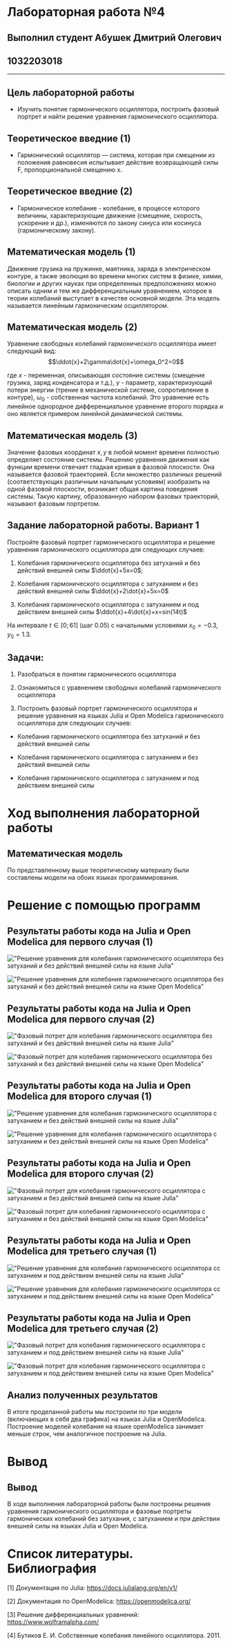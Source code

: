 # Лабораторная работа №4
## Выполнил студент Абушек Дмитрий Олегович 
## 1032203018 
---
## Цель лабораторной работы

- Изучить понятие гармонического осциллятора, построить фазовый портрет и найти решение уравнения гармонического осциллятора. 

## Теоретическое введние (1)

- Гармонический осциллятор  — система, которая при смещении из положения равновесия испытывает действие возвращающей силы F, пропорциональной смещению x.

## Теоретическое введние (2)

- Гармоническое колебание - колебание, в процессе которого величины, характеризующие движение (смещение, скорость, ускорение и др.), изменяются по закону синуса или косинуса (гармоническому закону).

## Математическая модель (1)

Движение грузика на пружинке, маятника, заряда в электрическом контуре, а также эволюция во времени многих систем в физике, химии, биологии и других науках при определенных предположениях можно описать одним и тем же дифференциальным уравнением, которое в теории колебаний выступает в качестве основной модели. Эта модель называется линейным гармоническим осциллятором.

## Математическая модель (2)

Уравнение свободных колебаний гармонического осциллятора имеет следующий вид:
$$\ddot{x}+2\gamma\dot{x}+\omega_0^2=0$$

где $x$ - переменная, описывающая состояние системы (смещение грузика, заряд конденсатора и т.д.), $\gamma$ - параметр, характеризующий потери энергии (трение в механической системе, сопротивление в контуре), $\omega_0$ - собственная частота колебаний.
Это уравнение есть линейное однородное дифференциальное  уравнение второго порядка и оно является примером линейной динамической системы.

## Математическая модель (3)

Значение фазовых координат $x, y$ в любой момент времени полностью определяет состояние системы. Решению уравнения движения как функции времени отвечает гладкая кривая в фазовой плоскости. Она называется фазовой траекторией. Если множество различных решений (соответствующих различным 
начальным условиям) изобразить на одной фазовой плоскости, возникает общая картина поведения системы. Такую картину, образованную набором фазовых траекторий, называют фазовым портретом.

## Задание лабораторной работы. Вариант 1

Постройте фазовый портрет гармонического осциллятора и решение уравнения гармонического осциллятора для следующих случаев:

1. Колебания гармонического осциллятора без затуханий и без действий внешней силы $\ddot{x}+5x=0$;

2. Колебания гармонического осциллятора c затуханием и без действий внешней силы $\ddot{x}+2\dot{x}+5x=0$

3. Колебания гармонического осциллятора c затуханием и под действием внешней силы $\ddot{x}+4\dot{x}+x=sin(14t)$

На интервале $t\in [0;61]$ (шаг $0.05$) с начальными условиями $x_0=-0.3, y_0=1.3$.

## Задачи:

1. Разобраться в понятии гармонического осциллятора

2. Ознакомиться с уравнением свободных колебаний гармонического осциллятора

3. Построить фазовый портрет гармонического осциллятора и решение уравнения на языках Julia и Open Modelica гармонического осциллятора для следующих случаев:

- Колебания гармонического осциллятора без затуханий и без действий внешней силы

- Колебания гармонического осциллятора c затуханием и без действий внешней силы

- Колебания гармонического осциллятора c затуханием и под действием внешней силы

# Ход выполнения лабораторной работы

## Математическая модель

По представленному выше теоретическому материалу были составлены модели на обоих языках программирования.

# Решение с помощью программ

## Результаты работы кода на Julia и Open Modelica для первого случая (1)



!["Решение уравнения для колебания гармонического осциллятора без затуханий и без действий внешней силы на языке Julia"](https://github.com/dmitryabushek/study_2022-2023__matmod/blob/master/Лабораторная%20работа%204/images/lab4_julia_1.png)



!["Решение уравнения для колебания гармонического осциллятора без затуханий и без действий внешней силы на языке Open Modelica"]()



## Результаты работы кода на Julia и Open Modelica для первого случая (2)



!["Фазовый потрет для колебания гармонического осциллятора без затуханий и без действий внешней силы на языке Julia"](https://github.com/dmitryabushek/study_2022-2023__matmod/blob/master/Лабораторная%20работа%204/images/lab4_julia_1_phase.png)



!["Фазовый потрет для колебания гармонического осциллятора без затуханий и без действий внешней силы на языке Open Modelica"]()



## Результаты работы кода на Julia и Open Modelica для второго случая (1)



!["Решение уравнения для колебания гармонического осциллятора c затуханием и без действий внешней силы на языке Julia"](https://github.com/dmitryabushek/study_2022-2023__matmod/blob/master/Лабораторная%20работа%204/images/lab4_julia_2.png)



!["Решение уравнения для колебания гармонического осциллятора c затуханием и без действий внешней силы на языке Open Modelica"]()



## Результаты работы кода на Julia и Open Modelica для второго случая (2)



!["Фазовый потрет для колебания гармонического осциллятора c затуханием и без действий внешней силы на языке Julia"](https://github.com/dmitryabushek/study_2022-2023__matmod/blob/master/Лабораторная%20работа%204/images/lab4_julia_2_phase.png)



!["Фазовый потрет для колебания гармонического осциллятора c затуханием и без действий внешней силы на языке Open Modelica"]()



## Результаты работы кода на Julia и Open Modelica для третьего случая (1)



!["Решение уравнения для колебания гармонического осциллятора cc затуханием и под действием внешней силы на языке Julia"](https://github.com/dmitryabushek/study_2022-2023__matmod/blob/master/Лабораторная%20работа%204/images/lab4_julia_3.png)



!["Решение уравнения для колебания гармонического осциллятора cc затуханием и под действием внешней силы на языке Open Modelica"]()



## Результаты работы кода на Julia и Open Modelica для третьего случая (2)



!["Фазовый потрет для колебания гармонического осциллятора c затуханием и под действием внешней силы на языке Julia"](https://github.com/dmitryabushek/study_2022-2023__matmod/blob/master/Лабораторная%20работа%204/images/lab4_julia_3_phase.png)



!["Фазовый потрет для колебания гармонического осциллятора c затуханием и под действием внешней силы на языке Open Modelica"]()



## Анализ полученных результатов

В итоге проделанной работы мы построили по три модели (включающих в себя два графика) на языках Julia и OpenModelica. Построение моделей колебания на языке openModelica занимает меньше строк, чем аналогичное построение на Julia.

# Вывод

## Вывод

В ходе выполнения лабораторной работы были построены решения уравнения гармонического осциллятора и фазовые портреты гармонических колебаний без затухания, с затуханием и при действии внешней силы на языках Julia и Open Modelica.

# Список литературы. Библиография

[1] Документация по Julia: https://docs.julialang.org/en/v1/

[2] Документация по OpenModelica: https://openmodelica.org/

[3] Решение дифференциальных уравнений: https://www.wolframalpha.com/

[4] Бутиков Е. И. Собственные колебания линейного осциллятора. 2011.
